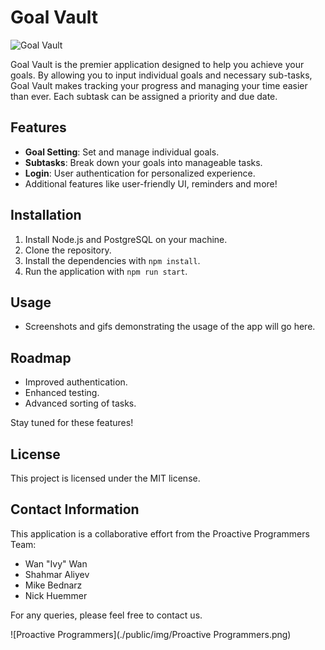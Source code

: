
# Goal Vault

![Goal Vault](./public/img/Goal_Vault_Logo500.png)

Goal Vault is the premier application designed to help you achieve your goals. By allowing you to input individual goals and necessary sub-tasks, Goal Vault makes tracking your progress and managing your time easier than ever. Each subtask can be assigned a priority and due date.

## Features
- **Goal Setting**: Set and manage individual goals. 
- **Subtasks**: Break down your goals into manageable tasks.
- **Login**: User authentication for personalized experience.
- Additional features like user-friendly UI, reminders and more!

## Installation

1. Install Node.js and PostgreSQL on your machine.
2. Clone the repository.
3. Install the dependencies with `npm install`.
4. Run the application with `npm run start`.

## Usage
- Screenshots and gifs demonstrating the usage of the app will go here.

## Roadmap

- Improved authentication.
- Enhanced testing.
- Advanced sorting of tasks.

Stay tuned for these features!

## License

This project is licensed under the MIT license.

## Contact Information

This application is a collaborative effort from the Proactive Programmers Team:

- Wan "Ivy" Wan
- Shahmar Aliyev
- Mike Bednarz
- Nick Huemmer

For any queries, please feel free to contact us.

![Proactive Programmers](./public/img/Proactive Programmers.png)